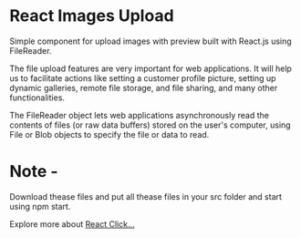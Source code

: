 # React Images Upload
Simple component for upload images with preview built with React.js using FileReader.

The file upload features are very important for web applications. It will help us to facilitate actions like setting a customer profile picture, setting up dynamic galleries, remote file storage, and file sharing, and many other functionalities.

The FileReader object lets web applications asynchronously read the contents of files (or raw data buffers) stored on the user's computer, using File or Blob objects to specify the file or data to read.

# Note -

Download thease files and put all thease files in your src folder and start using npm start.

Explore more about <a href="https://www.code-sample.com/2018/03/reactjs-interview-questions-and-answers.html" target="_blanck">React Click...</a>
